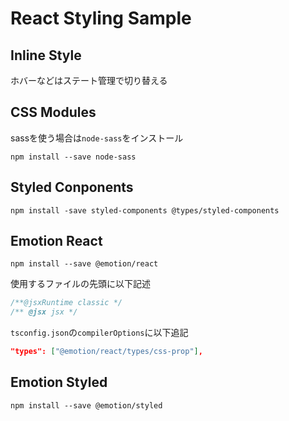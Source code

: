 # React Styling Sample

## Inline Style

ホバーなどはステート管理で切り替える

## CSS Modules

sassを使う場合は`node-sass`をインストール

```
npm install --save node-sass
```

## Styled Conponents

```
npm install -save styled-components @types/styled-components
```

## Emotion React

```
npm install --save @emotion/react
```

使用するファイルの先頭に以下記述

```ts
/**@jsxRuntime classic */
/** @jsx jsx */
```

`tsconfig.json`の`compilerOptions`に以下追記

```json
"types": ["@emotion/react/types/css-prop"],
```

## Emotion Styled

```
npm install --save @emotion/styled
```